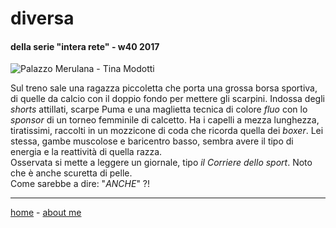 # diversa   
#### della serie "intera rete" - w40 2017  

![](https://drive.google.com/uc?id=1KuOkp6mF8rjUqs3VysJ0beJjJ-a7-wiH "Palazzo Merulana - Tina Modotti")    

Sul treno sale una ragazza piccoletta che porta una grossa borsa sportiva, di quelle da calcio con il doppio fondo per mettere gli scarpini. Indossa degli *shorts* attillati, scarpe Puma e una maglietta tecnica di colore *fluo* con lo *sponsor* di un torneo femminile di calcetto. Ha i capelli a mezza lunghezza, tiratissimi, raccolti in un mozzicone di coda che ricorda quella dei *boxer*. Lei stessa, gambe muscolose e baricentro basso, sembra avere il tipo di energia e la reattività di  quella razza.  
Osservata si mette a leggere un giornale, tipo *il Corriere dello sport*. Noto che è anche scuretta di pelle.   
Come sarebbe a dire: "*ANCHE*" ?!  

---  
[home](/index.md) - [about me](/aboutme.md)  
